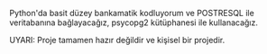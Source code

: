 Python'da basit düzey bankamatik kodluyorum ve POSTRESQL ile veritabanına bağlayacağız, psycopg2 kütüphanesi ile kullanacağız.

UYARI: Proje tamamen hazır değildir ve kişisel bir projedir.

